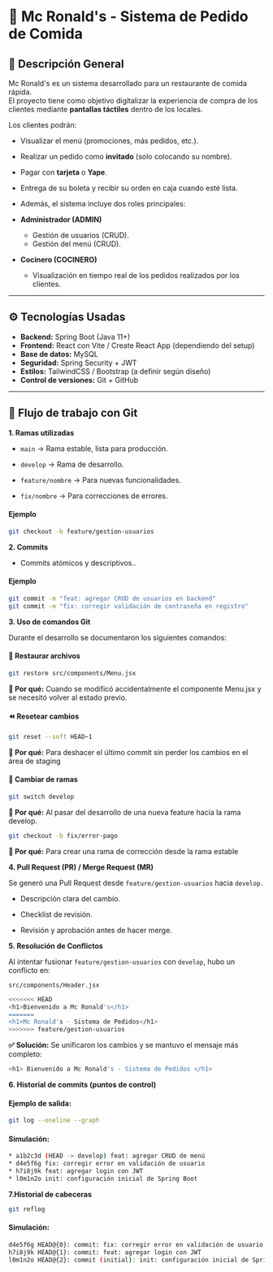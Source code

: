 # 🍔 Mc Ronald's - Sistema de Pedido de Comida

## 📌 Descripción General
Mc Ronald's es un sistema desarrollado para un restaurante de comida rápida.  
El proyecto tiene como objetivo digitalizar la experiencia de compra de los clientes mediante **pantallas táctiles** dentro de los locales.  

Los clientes podrán:
- Visualizar el menú (promociones, más pedidos, etc.).
- Realizar un pedido como **invitado** (solo colocando su nombre).
- Pagar con **tarjeta** o **Yape**.
- Entrega de su boleta y recibir su orden en caja cuando esté lista.

- Además, el sistema incluye dos roles principales:
- **Administrador (ADMIN)**  
  - Gestión de usuarios (CRUD).  
  - Gestión del menú (CRUD).  
- **Cocinero (COCINERO)**  
  - Visualización en tiempo real de los pedidos realizados por los clientes.  

---

## ⚙️ Tecnologías Usadas
- **Backend:** Spring Boot (Java 11+)  
- **Frontend:** React con Vite / Create React App (dependiendo del setup)  
- **Base de datos:** MySQL 
- **Seguridad:** Spring Security + JWT  
- **Estilos:** TailwindCSS / Bootstrap (a definir según diseño)  
- **Control de versiones:** Git + GitHub  

---

## :jigsaw: Flujo de trabajo con Git

**1. Ramas utilizadas**

- `main` → Rama estable, lista para producción.

- `develop` → Rama de desarrollo.

- `feature/nombre` → Para nuevas funcionalidades.

- `fix/nombre` → Para correcciones de errores.
#### Ejemplo
  ```bash
  git checkout -b feature/gestion-usuarios
  ```

**2. Commits**
- Commits atómicos y descriptivos..
#### Ejemplo
  ```bash
  git commit -m "feat: agregar CRUD de usuarios en backend"
  git commit -m "fix: corregir validación de contraseña en registro"
  ```
**3. Uso de comandos Git**

Durante el desarrollo se documentaron los siguientes comandos:

#### 🔄 Restaurar archivos
  ```bash
  git restore src/components/Menu.jsx
  ```
**📌 Por qué:** Cuando se modificó accidentalmente el componente Menu.jsx y se necesitó volver al estado previo.

#### ⏪ Resetear cambios
  ```bash
  git reset --soft HEAD~1
  ```
**📌 Por qué:** Para deshacer el último commit sin perder los cambios en el área de staging
#### 🔀 Cambiar de ramas
  ```bash
  git switch develop
  ```
**📌 Por qué:** Al pasar del desarrollo de una nueva feature hacia la rama develop.
  ```bash
  git checkout -b fix/error-pago
  ```
**📌 Por qué:** Para crear una rama de corrección desde la rama estable

**4. Pull Request (PR) / Merge Request (MR)**

Se generó una Pull Request desde `feature/gestion-usuarios` hacia `develop.`
- Descripción clara del cambio.

- Checklist de revisión.

- Revisión y aprobación antes de hacer merge.

**5. Resolución de Conflictos**

Al intentar fusionar `feature/gestion-usuarios` con `develop`, hubo un conflicto en:

`src/components/Header.jsx`
  ```bash
  <<<<<<< HEAD
<h1>Bienvenido a Mc Ronald's</h1>
=======
<h1>Mc Ronald's - Sistema de Pedidos</h1>
>>>>>>> feature/gestion-usuarios
  ```
**✅ Solución:** Se unificaron los cambios y se mantuvo el mensaje más completo:
  ```bash
  <h1> Bienvenido a Mc Ronald's - Sistema de Pedidos </h1>
  ```
**6. Historial de commits (puntos de control)**

#### Ejemplo de salida:
  ```bash
  git log --oneline --graph
  ```
#### Simulación:
  ```bash
  * a1b2c3d (HEAD -> develop) feat: agregar CRUD de menú
  * d4e5f6g fix: corregir error en validación de usuario
  * h7i8j9k feat: agregar login con JWT
  * l0m1n2o init: configuración inicial de Spring Boot
  ```
**7.Historial de cabeceras**
  ```bash
  git reflog
  ```
#### Simulación:
  ```bash
  d4e5f6g HEAD@{0}: commit: fix: corregir error en validación de usuario
h7i8j9k HEAD@{1}: commit: feat: agregar login con JWT
l0m1n2o HEAD@{2}: commit (initial): init: configuración inicial de Spring Boot
  ```
